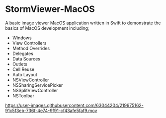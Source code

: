 # StormViewer-MacOS


A basic image viewer MacOS application written in Swift to demonstrate the basics of MacOS development including;
- Windows
- View Controllers
- Method Overrides
- Delegates
- Data Sources
- Outlets
- Cell Reuse
- Auto Layout
- NSViewController
- NSSharingServicePicker
- NSSplitViewController
- NSToolbar



https://user-images.githubusercontent.com/63044204/219975162-91c5f3eb-736f-4e74-9f91-cf43afe5faf9.mov

